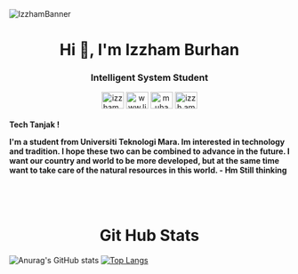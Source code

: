 
<img src="https://user-images.githubusercontent.com/58935865/180160543-51476333-075b-4f80-a587-b09ea2d05fa2.jpg" alt="IzzhamBanner">
<h1 align="center">Hi 👋, I'm Izzham Burhan</h1>
<h3 align="center">Intelligent System Student</h3>
<p align="center">
<a href="https://twitter.com/izzham_ariff" target="blank"><img align="center" src="https://raw.githubusercontent.com/rahuldkjain/github-profile-readme-generator/master/src/images/icons/Social/twitter.svg" alt="izzham_ariff" height="30" width="40" /></a>
<a href="https://www.linkedin.com/in/izzham-295566/" target="blank"><img align="center" src="https://raw.githubusercontent.com/rahuldkjain/github-profile-readme-generator/master/src/images/icons/Social/linked-in-alt.svg" alt="www.linkedin.com/in/izzham-295566" height="30" width="40" /></a>
<a href="https://www.facebook.com/muhdariff.izzham/" target="blank"><img align="center" src="https://raw.githubusercontent.com/rahuldkjain/github-profile-readme-generator/master/src/images/icons/Social/facebook.svg" alt="muhammad ariff izzham" height="30" width="40" /></a>
<a href="https://instagram.com/izzh.am" target="blank"><img align="center" src="https://raw.githubusercontent.com/rahuldkjain/github-profile-readme-generator/master/src/images/icons/Social/instagram.svg" alt="izzh.am" height="30" width="40" /></a>
</p>

<h4>Tech Tanjak !

I'm a student from Universiti Teknologi Mara. Im interested in technology and tradition. I hope these two can be combined to advance in the future. I want our country and world to be more developed, but at the same time want to take care of the natural resources in this world. - Hm Still thinking </h4>

<br><br>
<h1 align="center">Git Hub Stats</h1>


![Anurag's GitHub stats](https://github-readme-stats.vercel.app/api?username=izzhamburhan&theme=radical&show_icons=true) 
[![Top Langs](https://github-readme-stats.vercel.app/api/top-langs/?username=izzhamburhan&layout=compact)](https://github.com/izzhamburhan) 




